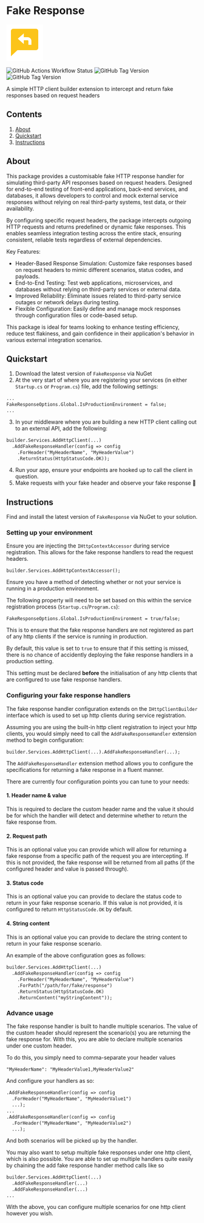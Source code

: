# Fake Response
![Fake Response](assets/fakeresponse.png "Fake Response")

![GitHub Actions Workflow Status](https://img.shields.io/github/actions/workflow/status/damonjames/fake-response/ci.yml)
![GitHub Tag Version](https://img.shields.io/github/v/tag/DamonJames/fake-response)
![GitHub Tag Version](https://img.shields.io/nuget/dt/FakeResponse)

A simple HTTP client builder extension to intercept and return fake responses based on request headers

## Contents

1. [About](#about)
2. [Quickstart](#quickstart)
3. [Instructions](#instructions)

## About

This package provides a customisable fake HTTP response handler for simulating third-party API responses based on request headers. Designed for end-to-end testing of front-end applications, back-end services, and databases, it allows developers to control and mock external service responses without relying on real third-party systems, test data, or their availability.

By configuring specific request headers, the package intercepts outgoing HTTP requests and returns predefined or dynamic fake responses. This enables seamless integration testing across the entire stack, ensuring consistent, reliable tests regardless of external dependencies.

Key Features:

- Header-Based Response Simulation: Customize fake responses based on request headers to mimic different scenarios, status codes, and payloads.
- End-to-End Testing: Test web applications, microservices, and databases without relying on third-party services or external data.
- Improved Reliability: Eliminate issues related to third-party service outages or network delays during testing.
- Flexible Configuration: Easily define and manage mock responses through configuration files or code-based setup.

This package is ideal for teams looking to enhance testing efficiency, reduce test flakiness, and gain confidence in their application's behavior in various external integration scenarios.

## Quickstart
1. Download the latest version of `FakeResponse` via NuGet
2. At the very start of where you are registering your services (in either `Startup.cs` or `Program.cs`) file, add the following settings:

```
...
FakeResponseOptions.Global.IsProductionEnvironment = false;
...
```

3. In your middleware where you are building a new HTTP client calling out to an external API, add the following:

```
builder.Services.AddHttpClient(...)
  .AddFakeResponseHandler(config => config
    .ForHeader("MyHeaderName", "MyHeaderValue")
    .ReturnStatus(HttpStatusCode.OK));
```

4. Run your app, ensure your endpoints are hooked up to call the client in question.
5. Make requests with your fake header and observe your fake response 🎉

## Instructions
Find and install the latest version of `FakeResponse` via NuGet to your solution.

### Setting up your environment
Ensure you are injecting the `IHttpContextAccessor` during service registration. This allows for the fake response handlers to read the request headers.
```
builder.Services.AddHttpContextAccessor();
```

Ensure you have a method of detecting whether or not your service is running in a production environment.

The following property will need to be set based on this within the service registration process (`Startup.cs`/`Program.cs`):

```
FakeResponseOptions.Global.IsProductionEnvironment = true/false;
```

This is to ensure that the fake response handlers are not registered as part of any http clients if the service is running in production.

By default, this value is set to `true` to ensure that if this setting is missed, there is no chance of accidently deploying the fake response handlers in a production setting.

This setting must be declared **before** the initialisation of any http clients that are configured to use fake response handlers.

### Configuring your fake response handlers
The fake response handler configuration extends on the `IHttpClientBuilder` interface which is used to set up http clients during service registration.

Assuming you are using the built-in http client registration to inject your http clients, you would simply need to call the `AddFakeResponseHandler` extension method to begin configuration:

```
builder.Services.AddHttpClient(...).AddFakeResponseHandler(...);
```

The `AddFakeResponseHandler` extension method allows you to configure the specifications for returning a fake response in a fluent manner.

There are currently four configuration points you can tune to your needs:

#### 1. Header name & value
This is required to declare the custom header name and the value it should be for which the handler will detect and determine whether to return the fake response from.

#### 2. Request path
This is an optional value you can provide which will allow for returning a fake response from a specific path of the request you are intercepting. If this is not provided, the fake response will be returned from all paths (if the configured header and value is passed through).

#### 3. Status code
This is an optional value you can provide to declare the status code to return in your fake response scenario. If this value is not provided, it is configured to return `HttpStatusCode.OK` by default.

#### 4. String content
This is an optional value you can provide to declare the string content to return in your fake response scenario.

An example of the above configuration goes as follows:
```
builder.Services.AddHttpClient(...)
  .AddFakeResponseHandler(config => config
    .ForHeader("MyHeaderName", "MyHeaderValue")
    .ForPath("/path/for/fake/response")
    .ReturnStatus(HttpStatusCode.OK)
    .ReturnContent("myStringContent"));
```

### Advance usage
The fake response handler is built to handle multiple scenarios. The value of the custom header should represent the scenario(s) you are returning the fake response for. With this, you are able to declare multiple scenarios under one custom header.

To do this, you simply need to comma-separate your header values
```
"MyHeaderName": "MyHeaderValue1,MyHeaderValue2"
```
And configure your handlers as so:
```
.AddFakeResponseHandler(config => config
  .ForHeader("MyHeaderName", "MyHeaderValue1")
  ...);
...
.AddFakeResponseHandler(config => config
  .ForHeader("MyHeaderName", "MyHeaderValue2")
  ...);
```
And both scenarios will be picked up by the handler.

You may also want to setup multiple fake responses under one http client, which is also possible. You are able to set up multiple handlers quite easily by chaining the add fake response handler method calls like so
```
builder.Services.AddHttpClient(...)
  .AddFakeResponseHandler(...)
  .AddFakeResponseHandler(...)
...
```
With the above, you can configure multiple scenarios for one http client however you wish.